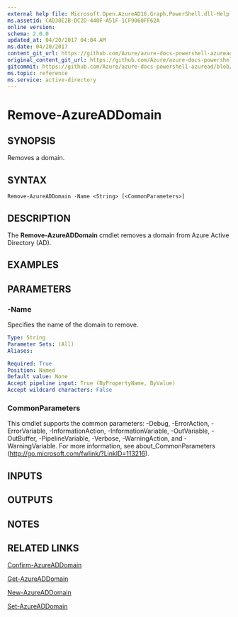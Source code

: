 ```yaml
---
external help file: Microsoft.Open.AzureAD16.Graph.PowerShell.dll-Help.xml
ms.assetid: CAD38E2B-DC2D-440F-A51F-1CF9060FF62A
online version:
schema: 2.0.0
updated_at: 04/20/2017 04:04 AM
ms.date: 04/20/2017
content_git_url: https://github.com/Azure/azure-docs-powershell-azuread/blob/RobdeJong-patch-7/Azure%20AD%20Cmdlets/AzureAD/v2/Remove-AzureADDomain.md
original_content_git_url: https://github.com/Azure/azure-docs-powershell-azuread/blob/RobdeJong-patch-7/Azure%20AD%20Cmdlets/AzureAD/v2/Remove-AzureADDomain.md
gitcommit: https://github.com/Azure/azure-docs-powershell-azuread/blob/040cd8da6d7a72a69c1b4ba2f09d33e47e3b88c8
ms.topic: reference
ms.service: active-directory
---
```


# Remove-AzureADDomain

## SYNOPSIS
Removes a domain.

## SYNTAX

```
Remove-AzureADDomain -Name <String> [<CommonParameters>]
```

## DESCRIPTION
The **Remove-AzureADDomain** cmdlet removes a domain from Azure Active Directory (AD).

## EXAMPLES

## PARAMETERS

### -Name
Specifies the name of the domain to remove.
```yaml
Type: String
Parameter Sets: (All)
Aliases: 

Required: True
Position: Named
Default value: None
Accept pipeline input: True (ByPropertyName, ByValue)
Accept wildcard characters: False
```

### CommonParameters
This cmdlet supports the common parameters: -Debug, -ErrorAction, -ErrorVariable, -InformationAction, -InformationVariable, -OutVariable, -OutBuffer, -PipelineVariable, -Verbose, -WarningAction, and -WarningVariable. For more information, see about_CommonParameters (http://go.microsoft.com/fwlink/?LinkID=113216).

## INPUTS

## OUTPUTS

## NOTES

## RELATED LINKS

[Confirm-AzureADDomain](./Confirm-AzureADDomain.md)

[Get-AzureADDomain](./Get-AzureADDomain.md)

[New-AzureADDomain](./New-AzureADDomain.md)

[Set-AzureADDomain](./Set-AzureADDomain.md)
